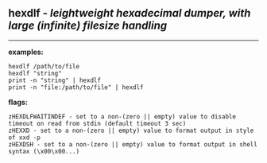 ‎
=

## hexdlf - *leightweight hexadecimal dumper, with large (infinite) filesize handling*

---------------------------------------------------------------------------

**examples:** 

    hexdlf /path/to/file
    hexdlf "string"
    print -n "string" | hexdlf
    print -n "file:/path/to/file" | hexdlf


**flags:**

    zHEXDLFWAITINDEF - set to a non-(zero || empty) value to disable timeout on read from stdin (default timeout 3 sec)
    zHEXXD - set to a non-(zero || empty) value to format output in style of xxd -p
    zHEXDSH - set to a non-(zero || empty) value to format output in shell syntax (\x00\x00...)
